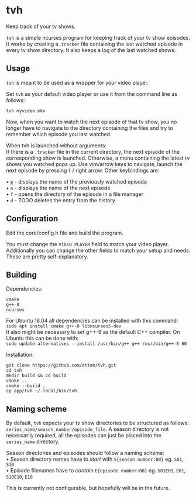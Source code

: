 # tvh
Keep track of your tv shows.

`tvh` is a simple ncurses program for keeping track of your tv show episodes. It
works by creating a .`tracker` file containing the last watched episode in every tv
show directory. It also keeps a log of the last watched shows.

## Usage
`tvh` is meant to be used as a wrapper for your video player.

Set `tvh` as your default video player or use it from the command line as follows:
```
tvh myvideo.mkv
```
Now, when you want to watch the next episode of that tv show, you no longer have to
navigate to the directory containing the files and try to remember which episode you
last watched.

When tvh is launched without arguments: <br/>
If there is a `.tracker` file in the current directory, the next episode of the
corresponding show is launched. Otherwise, a menu containing the latest tv shows you
watched pops up. Use vim/arrow keys to navigate, launch the next episode by pressing
`l` / right arrow. Other keybindings are:

• `p` - displays the name of the previously watched episode <br/>
• `n` - displays the name of the next episode <br/>
• `f` - opens the directory of the episode in a file manager <br/>
• `d` - TODO deletes the entry from the history

## Configuration
Edit the core/config.h file and build the program.

You must change the `VIDEO_PLAYER` field to match your video player.
Additionally you can change the other fields to match your setup and needs. These are
pretty self-explanatory.

## Building
Dependencies:

```
cmake
g++-8
ncurses
```

For Ubuntu 18.04 all dependencies can be installed with this command:<br/>
`sudo apt install cmake g++-8 libncurses5-dev`<br/>
It also might be necessary to set g++-8 as the default C++ compiler. On Ubuntu this
can be done with:<br/>
`sudo update-alternatives --install /usr/bin/g++ g++ /usr/bin/g++-8 60`

Installation:

```
git clone https://github.com/ettom/tvh.git
cd tvh
mkdir build && cd build
cmake ..
cmake --build .
cp app/tvh ~/.local/bin/tvh
```

## Naming scheme
By default, `tvh` expects your tv show directories to be structured as follows:
`series_name/season_number/episode_file`. A season directory is not necessarily
required, all the episodes can just be placed into the `series_name` directory.

Season directories and episodes should follow a naming scheme: <br/>
• Season directory names have to *start* with `S{season number:00}` eg. `S01`, `S10` <br/>
• Episode filenames have to *contain* `E{episode number:00}` eg. `S01E01`, `E01`, `S10E10`, `E10` <br/>

This is currently not configurable, but hopefully will be in the future.
